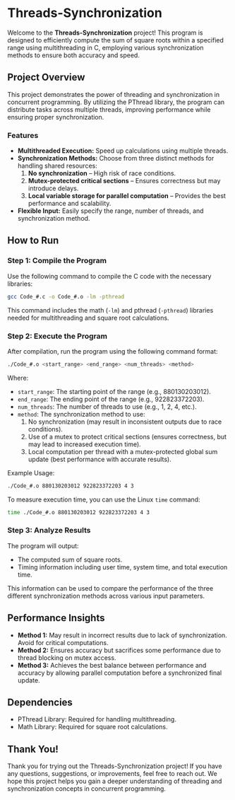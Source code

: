 # Threads-Synchronization

Welcome to the **Threads-Synchronization** project! This program is designed to efficiently compute the sum of square roots within a specified range using multithreading in C, employing various synchronization methods to ensure both accuracy and speed.

## Project Overview

This project demonstrates the power of threading and synchronization in concurrent programming. By utilizing the PThread library, the program can distribute tasks across multiple threads, improving performance while ensuring proper synchronization.

### Features

- **Multithreaded Execution:** Speed up calculations using multiple threads.
- **Synchronization Methods:** Choose from three distinct methods for handling shared resources:
  1. **No synchronization** – High risk of race conditions.
  2. **Mutex-protected critical sections** – Ensures correctness but may introduce delays.
  3. **Local variable storage for parallel computation** – Provides the best performance and scalability.
- **Flexible Input:** Easily specify the range, number of threads, and synchronization method.

## How to Run

### Step 1: Compile the Program

Use the following command to compile the C code with the necessary libraries:

```bash
gcc Code_#.c -o Code_#.o -lm -pthread
```

This command includes the math (`-lm`) and pthread (`-pthread`) libraries needed for multithreading and square root calculations.

### Step 2: Execute the Program

After compilation, run the program using the following command format:

```bash
./Code_#.o <start_range> <end_range> <num_threads> <method>
```

Where:
- `start_range`: The starting point of the range (e.g., 880130203012).
- `end_range`: The ending point of the range (e.g., 922823372203).
- `num_threads`: The number of threads to use (e.g., 1, 2, 4, etc.).
- `method`: The synchronization method to use:
  1. No synchronization (may result in inconsistent outputs due to race conditions).
  2. Use of a mutex to protect critical sections (ensures correctness, but may lead to increased execution time).
  3. Local computation per thread with a mutex-protected global sum update (best performance with accurate results).

Example Usage:

```bash
./Code_#.o 880130203012 922823372203 4 3
```

To measure execution time, you can use the Linux `time` command:

```bash
time ./Code_#.o 880130203012 922823372203 4 3
```

### Step 3: Analyze Results

The program will output:
- The computed sum of square roots.
- Timing information including user time, system time, and total execution time.

This information can be used to compare the performance of the three different synchronization methods across various input parameters.

## Performance Insights

- **Method 1:** May result in incorrect results due to lack of synchronization. Avoid for critical computations.
- **Method 2:** Ensures accuracy but sacrifices some performance due to thread blocking on mutex access.
- **Method 3:** Achieves the best balance between performance and accuracy by allowing parallel computation before a synchronized final update.

## Dependencies

- PThread Library: Required for handling multithreading.
- Math Library: Required for square root calculations.

## Thank You!

Thank you for trying out the Threads-Synchronization project! If you have any questions, suggestions, or improvements, feel free to reach out. We hope this project helps you gain a deeper understanding of threading and synchronization concepts in concurrent programming.
